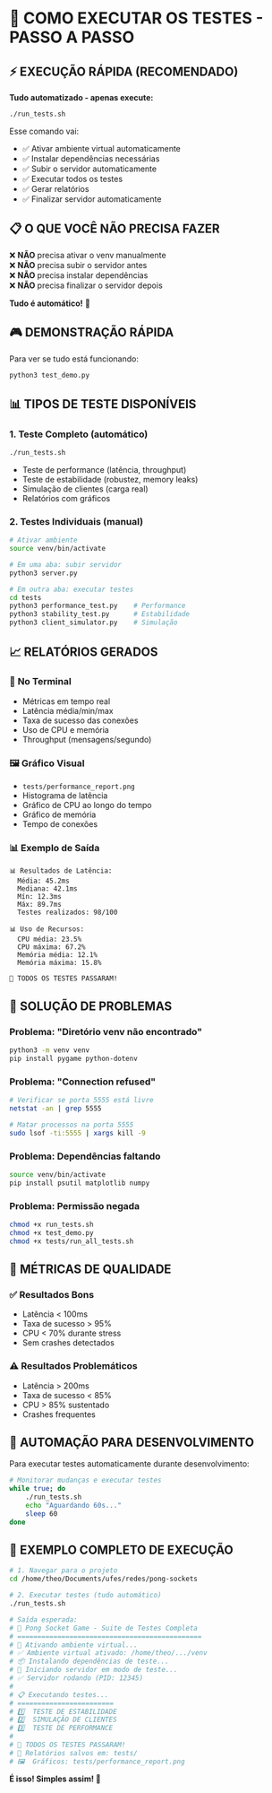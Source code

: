 # 🧪 COMO EXECUTAR OS TESTES - PASSO A PASSO

## ⚡ EXECUÇÃO RÁPIDA (RECOMENDADO)

**Tudo automatizado - apenas execute:**

```bash
./run_tests.sh
```

Esse comando vai:

- ✅ Ativar ambiente virtual automaticamente
- ✅ Instalar dependências necessárias
- ✅ Subir o servidor automaticamente
- ✅ Executar todos os testes
- ✅ Gerar relatórios
- ✅ Finalizar servidor automaticamente

## 📋 O QUE VOCÊ NÃO PRECISA FAZER

❌ **NÃO** precisa ativar o venv manualmente  
❌ **NÃO** precisa subir o servidor antes  
❌ **NÃO** precisa instalar dependências  
❌ **NÃO** precisa finalizar o servidor depois

**Tudo é automático!** 🎯

## 🎮 DEMONSTRAÇÃO RÁPIDA

Para ver se tudo está funcionando:

```bash
python3 test_demo.py
```

## 📊 TIPOS DE TESTE DISPONÍVEIS

### 1. **Teste Completo** (automático)

```bash
./run_tests.sh
```

- Teste de performance (latência, throughput)
- Teste de estabilidade (robustez, memory leaks)
- Simulação de clientes (carga real)
- Relatórios com gráficos

### 2. **Testes Individuais** (manual)

```bash
# Ativar ambiente
source venv/bin/activate

# Em uma aba: subir servidor
python3 server.py

# Em outra aba: executar testes
cd tests
python3 performance_test.py    # Performance
python3 stability_test.py      # Estabilidade
python3 client_simulator.py    # Simulação
```

## 📈 RELATÓRIOS GERADOS

### 📄 **No Terminal**

- Métricas em tempo real
- Latência média/min/max
- Taxa de sucesso das conexões
- Uso de CPU e memória
- Throughput (mensagens/segundo)

### 🖼️ **Gráfico Visual**

- `tests/performance_report.png`
- Histograma de latência
- Gráfico de CPU ao longo do tempo
- Gráfico de memória
- Tempo de conexões

### 📊 **Exemplo de Saída**

```
📊 Resultados de Latência:
  Média: 45.2ms
  Mediana: 42.1ms
  Mín: 12.3ms
  Máx: 89.7ms
  Testes realizados: 98/100

📊 Uso de Recursos:
  CPU média: 23.5%
  CPU máxima: 67.2%
  Memória média: 12.1%
  Memória máxima: 15.8%

🎉 TODOS OS TESTES PASSARAM!
```

## 🚨 SOLUÇÃO DE PROBLEMAS

### Problema: "Diretório venv não encontrado"

```bash
python3 -m venv venv
pip install pygame python-dotenv
```

### Problema: "Connection refused"

```bash
# Verificar se porta 5555 está livre
netstat -an | grep 5555

# Matar processos na porta 5555
sudo lsof -ti:5555 | xargs kill -9
```

### Problema: Dependências faltando

```bash
source venv/bin/activate
pip install psutil matplotlib numpy
```

### Problema: Permissão negada

```bash
chmod +x run_tests.sh
chmod +x test_demo.py
chmod +x tests/run_all_tests.sh
```

## 🎯 MÉTRICAS DE QUALIDADE

### ✅ **Resultados Bons**

- Latência < 100ms
- Taxa de sucesso > 95%
- CPU < 70% durante stress
- Sem crashes detectados

### ⚠️ **Resultados Problemáticos**

- Latência > 200ms
- Taxa de sucesso < 85%
- CPU > 85% sustentado
- Crashes frequentes

## 🔄 AUTOMAÇÃO PARA DESENVOLVIMENTO

Para executar testes automaticamente durante desenvolvimento:

```bash
# Monitorar mudanças e executar testes
while true; do
    ./run_tests.sh
    echo "Aguardando 60s..."
    sleep 60
done
```

## 📝 EXEMPLO COMPLETO DE EXECUÇÃO

```bash
# 1. Navegar para o projeto
cd /home/theo/Documents/ufes/redes/pong-sockets

# 2. Executar testes (tudo automático)
./run_tests.sh

# Saída esperada:
# 🧪 Pong Socket Game - Suite de Testes Completa
# ==============================================
# 🔧 Ativando ambiente virtual...
# ✅ Ambiente virtual ativado: /home/theo/.../venv
# 📦 Instalando dependências de teste...
# 🚀 Iniciando servidor em modo de teste...
# ✅ Servidor rodando (PID: 12345)
#
# 📋 Executando testes...
# ========================
# 1️⃣  TESTE DE ESTABILIDADE
# 2️⃣  SIMULAÇÃO DE CLIENTES
# 3️⃣  TESTE DE PERFORMANCE
#
# 🎉 TODOS OS TESTES PASSARAM!
# 📁 Relatórios salvos em: tests/
# 🖼️  Gráficos: tests/performance_report.png
```

**É isso! Simples assim! 🚀**
